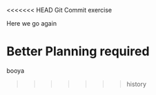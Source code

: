 <<<<<<< HEAD
Git Commit exercise

Here we go again

Better Planning required 
=======
booya
>>>>>>> history
